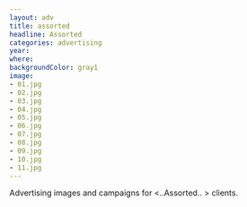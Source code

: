 ```yaml
---
layout: adv
title: assorted
headline: Assorted
categories: advertising
year:
where:
backgroundColor: gray1
image:
- 01.jpg
- 02.jpg
- 03.jpg
- 04.jpg
- 05.jpg
- 06.jpg
- 07.jpg
- 08.jpg
- 09.jpg
- 10.jpg
- 11.jpg
---
```

Advertising images and campaigns for &lt;..Assorted.. &gt; clients.
